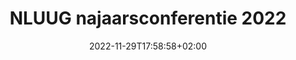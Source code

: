 ---
categories:
- conferenties
- evenementen
date: 2022-11-29T17:58:58+02:00
description: "De NLUUG najaarsconferentie werd gehouden op dinsdag 29 november 2022 in het Van der Valk Hotel Utrecht."
tags:
- conferenties
slug:
title: "NLUUG najaarsconferentie 2022"
layout: schedule-event
event_title: "NLUUG najaarsconferentie 2022"
event_start: 2022-11-29T08:30:00+02:00
event_end: 2022-11-29T18:00:00+02:00
event_timezone: Europe/Amsterdam
event_location: Van der Valk Hotel Utrecht
event_address:
  street_address: "Winthontlaan 4-6"
  postal_code: "3526 KV"
  city: "Utrecht"
  country_name: "The Netherlands"
event_members_only: true
event_schedule:
  title: Programma
  description: 
  columns: 4
  headers:
  - header:
    width: 10
  - header:
    text: Zaal 1
    center: true
    width: 30
  - header:
    text: Zaal 2
    center: true
    width: 30
  - header:
    text: Zaal 3
    center: true
    width: 30
  rows:
  - row:
    columns:
    - column:
      time: 08:30
    - column:
      textfield:
        text: Inschrijving, ontvangst, koffie
      size: 3
      center: true
  - row:
    columns:
    - column:
      time: 09:15
    - column:
      textfield:
        text: Openingswoord
      center: true
      size: 3
  - row:
    columns:
    - column:
      time: 09:30
    - column:
      talk:
        speaker: Lucinda Sterk
        title: Talk nerdy to me
        keynote: true
        link:
      center: true
      size: 3
  - row:
    columns:
    - column:
      time: 10:30
    - column:
      textfield:
        text: Koffiepauze
      center: true
      size: 3
  - row:
    columns:
    - column:
      time: 11:00
    - column:
      talk:
        speaker: Riccardo ten Cate en Glenn ten Cate
        title: Exploitation, automation, mitigation
        link:
    - column:
      talk:
        speaker: Mike Ciavarella
        title: This is just temporary
    - column:
      talk:
        speaker: Melchior Aelmans
        title: Exploring quantum Technology for Networking
  - row:
    columns:
    - column:
      time: 11:45
    - column:
      size: 3
  - row:
    columns:
    - column:
      time: 11:50
    - column:
      talk:
        speaker: Rob Hulsebos
        title: OT Cybersecurity Challenges
    - column:
      talk:
        speaker: Michiel Leenaars
        title: "NLnet and NGI Zero: working for the internet"
    - column:
      talk:
        speaker: Sake Blok
        title: "LOG4SHELL: Getting to know your adversary"
  - row:
    columns:
    - column:
      time: 12:35
    - column:
      textfield:
        text: Lunch
      center: true
      size: 3
  - row:
    columns:
    - column:
      time: 14:00
    - column:
      talk:
        speaker: Francisco Dominguez and Zawadi Done
        title: Automating incindent response should be the default
    - column:
      talk:
        speaker: Andreas Hülsing
        title: "An update on NIST's PQC standardization process"
    - column:
      talk:
        speaker: Kris Buytaert
        title: Help My Datacenter is On Fire
  - row:
    columns:
    - column:
      time: 14:45
    - column:
      size: 3
  - row:
    columns:
    - column:
      time: 14:50
    - column:
      talk:
        speaker: Jean-Paul Sablerolle
        title: Power to the Open Source
    - column:
      talk:
        speaker: Filip Chyla
        title: Cloud-Native Security with the OWASP Cloud-Native Application Security Top 10
    - column:
      talk:
        speaker: Toshaan Bharvani
        title: Why Open Technologies need to use Open Technologies
  - row:
    columns:
    - column:
      time: 15:35
    - column:
      textfield:
        text: Koffiepauze
      center: true
      size: 3
  - row:
    columns:
    - column:
      time: 16:00
    - column:
      talk:
        speaker: Marcel van der Velde
        title: Heuristic Park (why we can fake it until we make it)
    - column:
      talk:
        speaker: Ondřej Caletka
        title: Run your own networking lab with Vagrant and Ansible
        link:
    - column:
      talk:
        speaker: Joost van Dijk
        title: "From passwords to passkeys: What's new with FIDO"
  - row:
    columns:
    - column:
      time: 16:45
    - column:
      size: 3
  - row:
    columns:
    - column:
      time: 16:50
    - column:
      talk:
        speaker: "-"
        title: "-"
    - column:
      talk:
        speaker: Marcel Kornegoor
        title: "Course as Code: the future of AT Computing's training courses"
        link:
    - column:
      talk:
        speaker: Joyce Mellens
        title: "Caer: An IoT Firewall for consumers"
  - row:
    columns:
    - column:
      time: 17:55
    - column:
      textfield:
        text: Borrel, gesponsord door AT-Computing
        text: Keysigning party (download manual)
      center: true
      size: 3
---